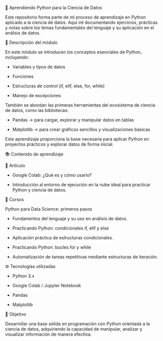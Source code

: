 🧠 Aprendiendo Python para la Ciencia de Datos

Este repositorio forma parte de mi proceso de aprendizaje en Python aplicado a la ciencia de datos. Aquí iré documentando ejercicios, prácticas y notas sobre los temas fundamentales del lenguaje y su aplicación en el análisis de datos.

📘 Descripción del módulo

En este módulo se introducen los conceptos esenciales de Python, incluyendo:

- Variables y tipos de datos

- Funciones

- Estructuras de control (if, elif, else, for, while)

- Manejo de excepciones

También se abordan las primeras herramientas del ecosistema de ciencia de datos, como las bibliotecas:

- Pandas → para cargar, explorar y manipular datos en tablas

- Matplotlib → para crear gráficos sencillos y visualizaciones básicas

Este aprendizaje proporciona la base necesaria para aplicar Python en proyectos prácticos y explorar datos de forma inicial.

📚 Contenido de aprendizaje

🔹 Artículo

- Google Colab: ¿Qué es y cómo usarlo?

- Introducción al entorno de ejecución en la nube ideal para practicar Python y ciencia de datos.

🔹 Cursos

Python para Data Science: primeros pasos

- Fundamentos del lenguaje y su uso en análisis de datos.

- Practicando Python: condicionales if, elif y else

- Aplicación práctica de estructuras condicionales.

- Practicando Python: bucles for y while

- Automatización de tareas repetitivas mediante estructuras de iteración.

⚙️ Tecnologías utilizadas

- Python 3.x

- Google Colab / Jupyter Notebook

- Pandas

- Matplotlib

🚀 Objetivo

Desarrollar una base sólida en programación con Python orientada a la ciencia de datos, adquiriendo la capacidad de manipular, analizar y visualizar información de manera efectiva.
